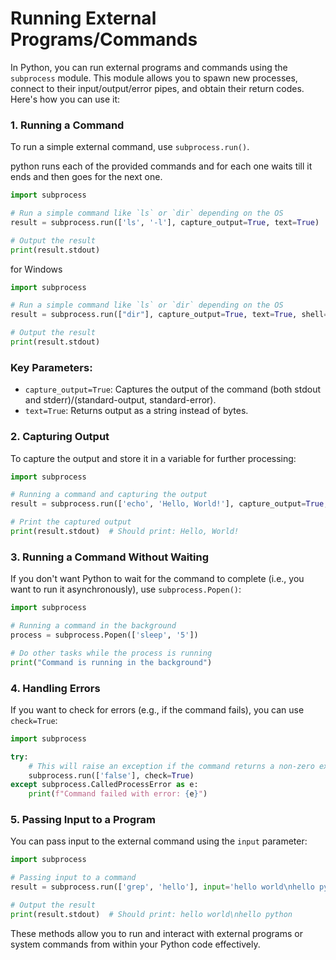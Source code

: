 # Running External Programs/Commands

In Python, you can run external programs and commands using the `subprocess` module. This module allows you to spawn new processes, connect to their input/output/error pipes, and obtain their return codes. Here's how you can use it:

### 1. Running a Command

To run a simple external command, use `subprocess.run()`.

python runs each of the provided commands and for each one waits till it ends and then goes for the next one.

```python
import subprocess

# Run a simple command like `ls` or `dir` depending on the OS
result = subprocess.run(['ls', '-l'], capture_output=True, text=True)

# Output the result
print(result.stdout)
```

for Windows

```python
import subprocess

# Run a simple command like `ls` or `dir` depending on the OS
result = subprocess.run(["dir"], capture_output=True, text=True, shell=True)

# Output the result
print(result.stdout)
```

### Key Parameters:

- `capture_output=True`: Captures the output of the command (both stdout and stderr)/(standard-output, standard-error).
- `text=True`: Returns output as a string instead of bytes.

### 2. Capturing Output

To capture the output and store it in a variable for further processing:

```python
import subprocess

# Running a command and capturing the output
result = subprocess.run(['echo', 'Hello, World!'], capture_output=True, text=True)

# Print the captured output
print(result.stdout)  # Should print: Hello, World!
```

### 3. Running a Command Without Waiting

If you don't want Python to wait for the command to complete (i.e., you want to run it asynchronously), use `subprocess.Popen()`:

```python
import subprocess

# Running a command in the background
process = subprocess.Popen(['sleep', '5'])

# Do other tasks while the process is running
print("Command is running in the background")
```

### 4. Handling Errors

If you want to check for errors (e.g., if the command fails), you can use `check=True`:

```python
import subprocess

try:
    # This will raise an exception if the command returns a non-zero exit code
    subprocess.run(['false'], check=True)
except subprocess.CalledProcessError as e:
    print(f"Command failed with error: {e}")
```

### 5. Passing Input to a Program

You can pass input to the external command using the `input` parameter:

```python
import subprocess

# Passing input to a command
result = subprocess.run(['grep', 'hello'], input='hello world\nhello python\nhi there', text=True, capture_output=True)

# Output the result
print(result.stdout)  # Should print: hello world\nhello python
```

These methods allow you to run and interact with external programs or system commands from within your Python code effectively.
